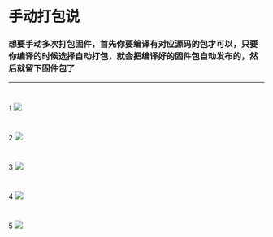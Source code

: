 # 手动打包说

### 想要手动多次打包固件，首先你要编译有对应源码的包才可以，只要你编译的时候选择自动打包，就会把编译好的固件包自动发布的，然后就留下固件包了

---

#
1 <img src="https://github.com/danshui-git/shuoming/blob/master/doc/sddb1.png" />
#
2 <img src="https://github.com/danshui-git/shuoming/blob/master/doc/sddb2.png" />
#
3 <img src="https://github.com/danshui-git/shuoming/blob/master/doc/sddb3.png" />
#
4 <img src="https://github.com/danshui-git/shuoming/blob/master/doc/sddb4.png" />
#
5 <img src="https://github.com/danshui-git/shuoming/blob/master/doc/sddb5.png" />
